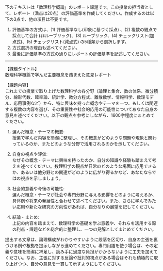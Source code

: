 下のテキストは「数理科学概論」のレポート課題です。この授業の担当者として、レポート（満点は20点）の評価基準を作成してください。作成するのは以下の3点で、他の項目は不要です。

1. 評価基準の方式は、(1) 評価基準なし(印象に基づく採点) 、(2) 複数の観点で採点して合計  (非ルーブリック)、(3) ルーブリック、(4) チェックリスト(加点式)、(5) チェックリスト(減点式) の5種類から選択します。
2. 方式選択の理由も述べてください。
3. 最後に評価基準の方式の通りにレポートの評価基準を記述してください。

---------------------------------------
【課題タイトル】  
数理科学概論で学んだ主要概念を踏まえた意見レポート

【課題内容】  
これまでの授業で取り上げた数理科学の各分野（論理と集合、数の体系、微分積分、線形代数、確率論、統計学、微分方程式、離散数学、情報科学、数理モデル、応用事例など）から、特に興味を持った概念やテーマを一つ、もしくは関連する複数の内容を選び、その重要性や社会的応用の可能性についてあなた自身の意見を述べてください。以下の観点を参考にしながら、1600字程度にまとめてください。

1) 選んだ概念・テーマの概要:  
   授業で学んだ内容を簡潔に整理し、その概念がどのような問題や現象と関わっているのか、またどのような分野で活用されるのかを示してください。

2) 自身の視点や評価:  
   なぜその概念・テーマに興味を持ったのか、自分の知識や経験も踏まえて考えを述べてください。数理科学の観点が日常のどのような場面に応用できるか、あるいは他分野との関連がどのように広がり得るかなど、あなたならではの視点を示しましょう。

3) 社会的意義や今後の可能性:  
   選んだ概念・テーマが社会や専門分野に与える影響をどのように考えるか、具体例や将来の発展性と合わせて述べてください。また、さらに学んでみたい応用や新たな研究の方向性があれば、自分なりの展望を記してください。

4) 結論・まとめ:  
   上記の内容を踏まえて、数理科学の基礎を学ぶ意義や、それらを活用する際の利点・課題などを総合的に整理し、一つの見解としてまとめてください。

提出する文章は、論理構成がわかりやすいように段落を区切り、自身の主張を裏づける例や根拠を提示しながら進めてください。専門用語を使う場合は、その定義や意味を簡潔に補足し、読み手に過度な負担がかからないように工夫を加えてください。なお、主張に対する反論や批判的視点がある場合はそれも積極的に取り上げつつ、自分の意見を一貫して示すようにしてください。